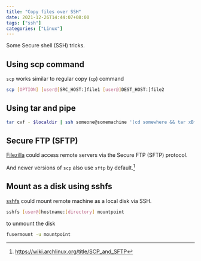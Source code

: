 ```yaml
---
title: "Copy files over SSH"
date: 2021-12-26T14:44:07+08:00
tags: ["ssh"]
categories: ["Linux"]
---
```


Some Secure shell (SSH) tricks.

<!--more-->

## Using scp command

`scp` works similar to regular copy (`cp`) command

```bash
scp [OPTION] [user@]SRC_HOST:]file1 [user@]DEST_HOST:]file2
```

## Using tar and pipe

```bash
tar cvf - $localdir | ssh someone@somemachine '(cd somewhere && tar xBf -)'
```

## Secure FTP (SFTP)

[Filezilla](https://filezilla-project.org/) could access remote servers via the Secure FTP (SFTP) protocol.

And newer versions of `scp` also use `sftp` by default.[^scpandsftp]

[^scpandsftp]: https://wiki.archlinux.org/title/SCP_and_SFTP

## Mount as a disk using sshfs

[sshfs](https://github.com/libfuse/sshfs) could mount remote machine as a local disk via SSH.

```bash
sshfs [user@]hostname:[directory] mountpoint
```

to unmount the disk

```bash
fusermount -u mountpoint
```
